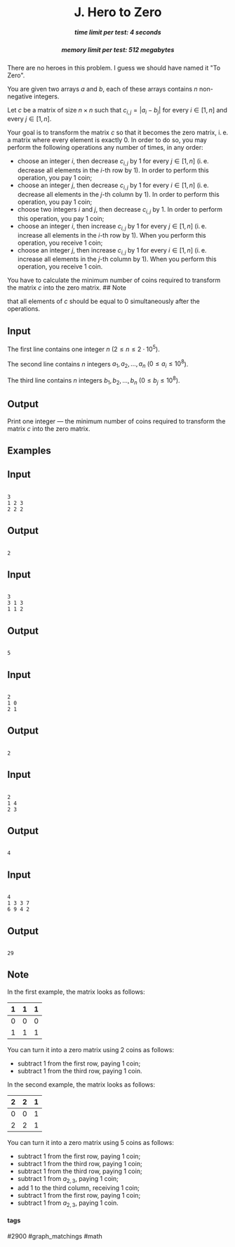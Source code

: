 <h1 style='text-align: center;'> J. Hero to Zero</h1>

<h5 style='text-align: center;'>time limit per test: 4 seconds</h5>
<h5 style='text-align: center;'>memory limit per test: 512 megabytes</h5>

There are no heroes in this problem. I guess we should have named it "To Zero".

You are given two arrays $a$ and $b$, each of these arrays contains $n$ non-negative integers.

Let $c$ be a matrix of size $n \times n$ such that $c_{i,j} = |a_i - b_j|$ for every $i \in [1, n]$ and every $j \in [1, n]$.

Your goal is to transform the matrix $c$ so that it becomes the zero matrix, i. e. a matrix where every element is exactly $0$. In order to do so, you may perform the following operations any number of times, in any order:

* choose an integer $i$, then decrease $c_{i,j}$ by $1$ for every $j \in [1, n]$ (i. e. decrease all elements in the $i$-th row by $1$). In order to perform this operation, you pay $1$ coin;
* choose an integer $j$, then decrease $c_{i,j}$ by $1$ for every $i \in [1, n]$ (i. e. decrease all elements in the $j$-th column by $1$). In order to perform this operation, you pay $1$ coin;
* choose two integers $i$ and $j$, then decrease $c_{i,j}$ by $1$. In order to perform this operation, you pay $1$ coin;
* choose an integer $i$, then increase $c_{i,j}$ by $1$ for every $j \in [1, n]$ (i. e. increase all elements in the $i$-th row by $1$). When you perform this operation, you receive $1$ coin;
* choose an integer $j$, then increase $c_{i,j}$ by $1$ for every $i \in [1, n]$ (i. e. increase all elements in the $j$-th column by $1$). When you perform this operation, you receive $1$ coin.

You have to calculate the minimum number of coins required to transform the matrix $c$ into the zero matrix. ## Note

 that all elements of $c$ should be equal to $0$ simultaneously after the operations.

## Input

The first line contains one integer $n$ ($2 \le n \le 2 \cdot 10^5$).

The second line contains $n$ integers $a_1, a_2, \dots, a_n$ ($0 \le a_i \le 10^8$).

The third line contains $n$ integers $b_1, b_2, \dots, b_n$ ($0 \le b_j \le 10^8$).

## Output

Print one integer — the minimum number of coins required to transform the matrix $c$ into the zero matrix.

## Examples

## Input


```

3
1 2 3
2 2 2

```
## Output


```

2

```
## Input


```

3
3 1 3
1 1 2

```
## Output


```

5

```
## Input


```

2
1 0
2 1

```
## Output


```

2

```
## Input


```

2
1 4
2 3

```
## Output


```

4

```
## Input


```

4
1 3 3 7
6 9 4 2

```
## Output


```

29

```
## Note

In the first example, the matrix looks as follows:

 

| 1 | 1 | 1 |
| --- | --- | --- |
| 0 | 0 | 0 |
| 1 | 1 | 1 |

 You can turn it into a zero matrix using $2$ coins as follows:

* subtract $1$ from the first row, paying $1$ coin;
* subtract $1$ from the third row, paying $1$ coin.

In the second example, the matrix looks as follows:

 

| 2 | 2 | 1 |
| --- | --- | --- |
| 0 | 0 | 1 |
| 2 | 2 | 1 |

 You can turn it into a zero matrix using $5$ coins as follows:

* subtract $1$ from the first row, paying $1$ coin;
* subtract $1$ from the third row, paying $1$ coin;
* subtract $1$ from the third row, paying $1$ coin;
* subtract $1$ from $a_{2,3}$, paying $1$ coin;
* add $1$ to the third column, receiving $1$ coin;
* subtract $1$ from the first row, paying $1$ coin;
* subtract $1$ from $a_{2,3}$, paying $1$ coin.


#### tags 

#2900 #graph_matchings #math 